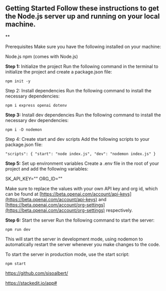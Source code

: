
## Getting Started Follow these instructions to get the Node.js server up and running on your local machine.

**

Prerequisites Make sure you have the following installed on your machine:

Node.js npm (comes with Node.js) 

**Step 1:** Initialize the project Run the following command in the terminal to initialize the project and create a package.json file:

 

    npm init -y
 

Step 2: Install dependencies Run the following command to install the necessary dependencies:

    npm i express openai dotenv 

**Step 3:** Install dev dependencies Run the following command to install the necessary dev dependencies:

    npm i -D nodemon

 

Step 4: Create start and dev scripts Add the following scripts to your package.json file:

    "scripts": { "start": "node index.js", "dev": "nodemon index.js" }

 

**Step 5:** Set up environment variables Create a .env file in the root of your project and add the following variables:

SK_API_KEY="" 
ORG_ID="" 

Make sure to replace the values with your own API key and org id, which can be found at  [https://beta.openai.com/account/api-keys](https://beta.openai.com/account/api-keys)  and  [https://beta.openai.com/account/org-settings](https://beta.openai.com/account/org-settings)  respectively.

**Step 6:** Start the server Run the following command to start the server:

    npm run dev

This will start the server in development mode, using nodemon to automatically restart the server whenever you make changes to the code.

To start the server in production mode, use the start script:

    npm start

https://github.com/sisoalbert/

https://stackedit.io/app# 
